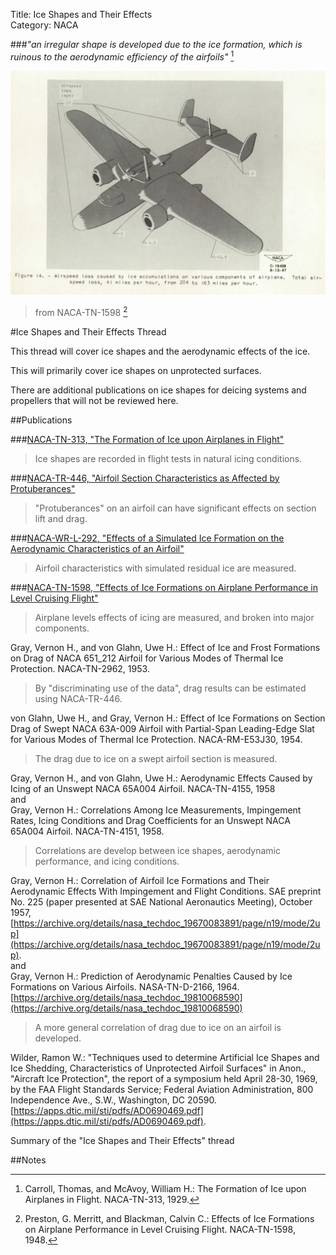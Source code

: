 Title: Ice Shapes and Their Effects  
Category: NACA  

###_"an irregular shape is developed due to the ice formation, which is ruinous to the aerodynamic efficiency of the airfoils"_ [^1]

![Figure_14 of NACA-TN-1598](images/naca-tn-1598/Figure_14_naca_tn_1598.png)  
>from NACA-TN-1598 [^2]

#Ice Shapes and Their Effects Thread

This thread will cover ice shapes and the aerodynamic effects of the ice.

This will primarily cover ice shapes on unprotected surfaces.

There are additional publications on ice shapes for deicing systems and propellers that will not be reviewed here. 

##Publications

###[NACA-TN-313, "The Formation of Ice upon Airplanes in Flight"]({filename}NACA-TN-313.md)  
>Ice shapes are recorded in flight tests in natural icing conditions.  

###[NACA-TR-446, "Airfoil Section Characteristics as Affected by Protuberances"]({filename}NACA-TR-446.md)  
>"Protuberances" on an airfoil can have significant effects on section lift and drag. 

###[NACA-WR-L-292, "Effects of a Simulated Ice Formation on the Aerodynamic Characteristics of an Airfoil"]({filename}NACA-WR-L-292.md)     
>Airfoil characteristics with simulated residual ice are measured.

###[NACA-TN-1598, "Effects of Ice Formations on Airplane Performance in Level Cruising Flight"]({filename}NACA-TN-1598.md)   
>Airplane levels effects of icing are measured, and broken into major components.  

Gray, Vernon H., and von Glahn, Uwe H.: Effect of Ice and Frost Formations on Drag of NACA 651_212 Airfoil for Various Modes of Thermal Ice Protection. NACA-TN-2962, 1953.   
>By "discriminating use of the data", drag results can be estimated using NACA-TR-446.  

von Glahn, Uwe H., and Gray, Vernon H.: Effect of Ice Formations on Section Drag of Swept NACA 63A-009 Airfoil with Partial-Span Leading-Edge Slat for Various Modes of Thermal Ice Protection. NACA-RM-E53J30, 1954.  
>The drag due to ice on a swept airfoil section is measured. 

Gray, Vernon H., and von Glahn, Uwe H.: Aerodynamic Effects Caused by Icing of an Unswept NACA 65A004 Airfoil. NACA-TN-4155, 1958  
and  
Gray, Vernon H.: Correlations Among Ice Measurements, Impingement Rates, Icing Conditions and Drag Coefficients for an Unswept NACA 65A004 Airfoil. NACA-TN-4151, 1958.  
>Correlations are develop between ice shapes, aerodynamic performance, and icing conditions.  

Gray, Vernon H.: Correlation of Airfoil Ice Formations and Their Aerodynamic Effects With Impingement and Flight Conditions. SAE preprint No. 225 (paper presented at SAE National Aeronautics Meeting), October 1957, [https://archive.org/details/nasa_techdoc_19670083891/page/n19/mode/2up](https://archive.org/details/nasa_techdoc_19670083891/page/n19/mode/2up).  
and  
Gray, Vernon H.: Prediction of Aerodynamic Penalties Caused by Ice Formations on Various Airfoils. NASA-TN-D-2166, 1964.  [https://archive.org/details/nasa_techdoc_19810068590](https://archive.org/details/nasa_techdoc_19810068590)  
>A more general correlation of drag due to ice on an airfoil is developed.  

Wilder, Ramon W.: "Techniques used to determine Artificial Ice Shapes and Ice Shedding, Characteristics of Unprotected Airfoil Surfaces" in Anon., "Aircraft Ice Protection", the report of a symposium held April 28-30, 1969, by the FAA Flight Standards Service; Federal Aviation Administration, 800 Independence Ave., S.W., Washington, DC 20590. [https://apps.dtic.mil/sti/pdfs/AD0690469.pdf](https://apps.dtic.mil/sti/pdfs/AD0690469.pdf).  

Summary of the "Ice Shapes and Their Effects" thread


##Notes  
[^1]: Carroll, Thomas, and McAvoy, William H.: The Formation of Ice upon Airplanes in Flight. NACA-TN-313, 1929.  
[^2]: Preston, G. Merritt, and Blackman, Calvin C.: Effects of Ice Formations on Airplane Performance in Level Cruising Flight. NACA-TN-1598, 1948.  

